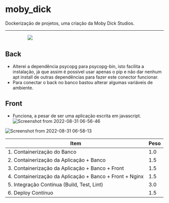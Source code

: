 # moby_dick
Dockerização de projetos, uma criação da Moby Dick Studios.
<hr>

&nbsp;&nbsp;&nbsp;&nbsp;&nbsp;&nbsp;&nbsp;&nbsp;&nbsp;&nbsp;&nbsp;&nbsp;&nbsp;&nbsp;&nbsp;&nbsp;&nbsp;
![](https://static.wikia.nocookie.net/metalgear/images/c/c7/Moby.jpg/revision/latest/scale-to-width-down/819?cb=20150725142108)

## Back
- Alterei a dependência psycopg para psycopg-bin, isto facilita a instalação, já que assim é possível usar apenas o pip e não dar nenhum apt install de outras dependências para fazer este conector funcionar.
- Para conectar o back no banco bastou alterar algumas variáveis de ambiente.

## Front
- Funciona, a pesar de ser uma aplicação escrita em javascript.
![Screenshot from 2022-08-31 06-56-46](https://user-images.githubusercontent.com/42558165/187654037-3d7c7d2f-a881-45d9-9426-62ccd57aed05.png)

![Screenshot from 2022-08-31 06-58-13](https://user-images.githubusercontent.com/42558165/187654108-88301533-b9fb-421c-9ade-8c3de746b311.png)


| Item | Peso |
|---|---|
| 1. Containerização do Banco                      | 1.0 |
| 2. Containerização da Aplicação + Banco          | 1.5 |
| 3. Containerização da Aplicação + Banco + Front  | 1.5 |
| 4. Containerização da Aplicação + Banco + Front + Nginx  | 1.5 |
| 5. Integração Contínua (Build, Test, Lint)       | 3.0 |
| 6. Deploy Contínuo                               | 1.5 |
